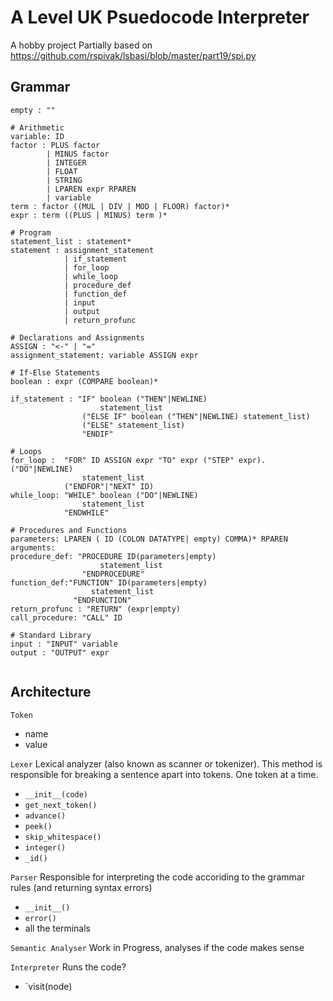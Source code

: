 # A Level UK Psuedocode Interpreter

A hobby project
Partially based on https://github.com/rspivak/lsbasi/blob/master/part19/spi.py

## Grammar

```
empty : ""

# Arithmetic
variable: ID
factor : PLUS factor
        | MINUS factor
        | INTEGER 
        | FLOAT
        | STRING
        | LPAREN expr RPAREN
        | variable
term : factor ((MUL | DIV | MOD | FLOOR) factor)*
expr : term ((PLUS | MINUS) term )* 

# Program
statement_list : statement*
statement : assignment_statement 
            | if_statement
            | for_loop
            | while_loop
            | procedure_def
            | function_def
            | input
            | output
            | return_profunc

# Declarations and Assignments
ASSIGN : "<-" | "="
assignment_statement: variable ASSIGN expr

# If-Else Statements
boolean : expr (COMPARE boolean)*

if_statement : "IF" boolean ("THEN"|NEWLINE)
                    statement_list
                ("ELSE IF" boolean ("THEN"|NEWLINE) statement_list)
                ("ELSE" statement_list)
                "ENDIF"

# Loops 
for_loop :  "FOR" ID ASSIGN expr "TO" expr ("STEP" expr). ("DO"|NEWLINE)
                statement_list
            ("ENDFOR"|"NEXT" ID)
while_loop: "WHILE" boolean ("DO"|NEWLINE)
                statement_list
            "ENDWHILE"

# Procedures and Functions
parameters: LPAREN ( ID (COLON DATATYPE| empty) COMMA)* RPAREN
arguments:
procedure_def: "PROCEDURE ID(parameters|empty)
                    statement_list
                "ENDPROCEDURE"
function_def:"FUNCTION" ID(parameters|empty)
                  statement_list
              "ENDFUNCTION"
return_profunc : "RETURN" (expr|empty)
call_procedure: "CALL" ID

# Standard Library
input : "INPUT" variable
output : "OUTPUT" expr


```
## Architecture

`Token`
 + name
 + value

`Lexer`
Lexical analyzer (also known as scanner or tokenizer).
This method is responsible for breaking a sentence apart into tokens. One token at a time.
 + `__init__(code)`
 + `get_next_token()`
 + `advance()`
 + `peek()`
 + `skip_whitespace()`
 + `integer()`
 + `_id()`

`Parser`
Responsible for interpreting the code accoriding to the grammar rules (and returning syntax errors)
+ `__init__()`
+ `error()`
+ all the terminals

`Semantic Analyser`
Work in Progress, analyses if the code makes sense

`Interpreter`
Runs the code?
+ `visit(node)